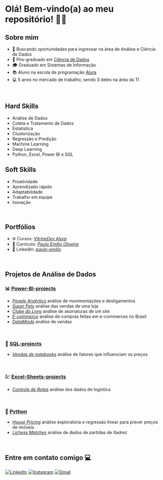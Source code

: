 <h1>Olá! Bem-vindo(a) ao meu repositório! 🧑‍💻</h1>

## Sobre mim

- 🔭 Buscando oportunidades para ingressar na área de Análise e Ciência de Dados
- 🧮 Pós-graduado em [Ciência de Dados](https://github.com/paulo-emilio/Pos-Graduacao-Data-Science)
- 🎓 Graduado em Sistemas de Informação
- 📚 Aluno na escola de programação [Alura](https://cursos.alura.com.br/vitrinedev/paulo-emilio)
- 💻 5 anos no mercado de trabalho, sendo 3 deles na área da TI

<br>

## Hard Skills 
- Análise de Dados
- Coleta e Tratamento de Dados
- Estatística
- Clusterização
- Regressão e Predição
- Machine Learning
- Deep Learning
- Python, Excel, Power BI e SQL

## Soft Skills
- Proatividade
- Aprendizado rápido
- Adaptabilidade
- Trabalho em equipe
- Inovação

<br>

## Portfólios

- 🌐 Cursos: *[VitrineDev Alura](https://cursos.alura.com.br/vitrinedev/paulo-emilio)*
- 📄 Currículo: *[Paulo Emílio Oliveira](Curriculo-Paulo-Emilio-Oliveira.pdf)*
- 🔗 LinkedIn: *[paulo-emilio](https://www.linkedin.com/in/paulo-emilio/)*

<br>

## Projetos de Análise de Dados

### 📊 [Power-BI-projects](https://github.com/paulo-emilio/Power-BI-projects)
  - *[People Analytics](https://github.com/paulo-emilio/Power-BI-projects/tree/main/People-Analytics)*  análise de movimentações e desligamentos
  - *[Super Pets](https://github.com/paulo-emilio/Power-BI-projects/tree/main/Super-Pets)*  análise das vendas de uma loja
  - *[Clube do Livro](https://github.com/paulo-emilio/Power-BI-projects/tree/main/Clube-do-Livro)*  análise de assinaturas de um site
  - *[E-commerce](https://github.com/paulo-emilio/Power-BI-projects/tree/main/E-commerce)*  análise de compras feitas em e-commerces no Brasil
  - *[DataMinds](https://github.com/paulo-emilio/Power-BI-projects/tree/main/Data-Minds)*  análise de vendas

<br>

### 🎲 [SQL-projects](https://github.com/paulo-emilio/SQL-projects)

  - *[Vendas de notebooks](https://github.com/paulo-emilio/SQL-projects/tree/main/Vendas-de-notebooks)* análise de fatores que influenciam os preços

<br>

### 💹 [Excel-Sheets-projects](https://github.com/paulo-emilio/Excel-Sheets-projects)

  - *[Controle de Rotas](https://github.com/paulo-emilio/Excel-Sheets-projects/tree/main/Controle_de_Rotas-Excel)* análise dos dados de logística

<br>

### 🐍 [Python](#)

  - *[House Pricing](https://github.com/paulo-emilio/House-Pricing)* análise exploratória e regressão linear para prever preços de imóveis
  - *[Lichess Matches](https://github.com/paulo-emilio/Lichess-Matches)* análise de dados de partidas de Xadrez

<br>

## Entre em contato comigo 💻

[<img alt="LinkedIn" src="https://img.shields.io/badge/linkedin%20-%230077B5.svg?&style=for-the-badge&logo=linkedin&logoColor=white"/>](https://www.linkedin.com/in/paulo-emilio/)
[<img alt="Instagram" src="https://img.shields.io/badge/pauloemilio%20-%23E4405F.svg?&style=for-the-badge&logo=Instagram&logoColor=white"/>](https://www.instagram.com/pauloemilio__/)
[<img alt="Gmail" src="https://img.shields.io/badge/Gmail-D14836?style=for-the-badge&logo=gmail&logoColor=white" />
](mailto:pauloemilio.sistemas@gmail.com)


<!-- 

- 📂 **Projetos Acadêmicos Diversificados:**
  - [Projetos-Diversificados](https://github.com/paulo-emilio/Projetos-Academicos-Diversificados)

![paulo-emilio's Stats](https://github-readme-stats.vercel.app/api?username=paulo-emilio&theme=chartreuse-dark&show_icons=true&hide_border=true&count_private=true)
![paulo-emilio's Streak](https://github-readme-streak-stats.herokuapp.com/?user=paulo-emilio&theme=chartreuse-dark&hide_border=true)
![paulo-emilio's Top Languages](https://github-readme-stats.vercel.app/api/top-langs/?username=paulo-emilio&theme=chartreuse-dark&show_icons=true&hide_border=true&layout=compact)

-->
